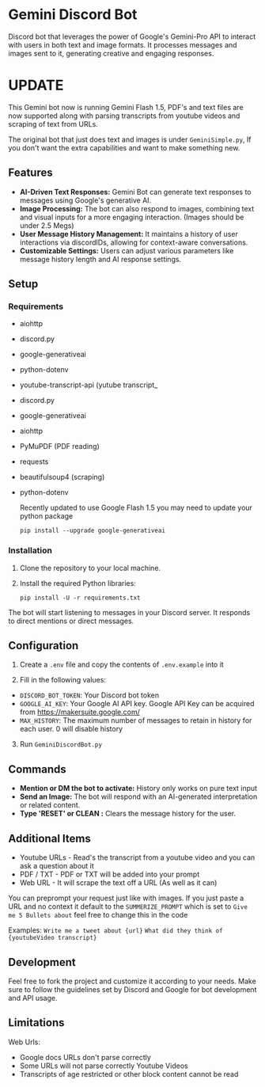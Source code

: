 # Gemini Discord Bot

 Discord bot that leverages the power of Google's Gemini-Pro API to interact with users in both text and image formats. It processes messages and images sent to it, generating creative and engaging responses. 

# UPDATE

This Gemini bot now is running Gemini Flash 1.5, PDF's and text files are now supported along with parsing transcripts from youtube videos and scraping of text from URLs.

The original bot that just does text and images is under `GeminiSimple.py`, If you don't want the extra capabilities and want to make something new.

## Features

- **AI-Driven Text Responses:** Gemini Bot can generate text responses to messages using Google's generative AI.
- **Image Processing:** The bot can also respond to images, combining text and visual inputs for a more engaging interaction. (Images should be under 2.5 Megs)
- **User Message History Management:** It maintains a history of user interactions via discordIDs, allowing for context-aware conversations.
- **Customizable Settings:** Users can adjust various parameters like message history length and AI response settings.

## Setup

### Requirements

- aiohttp
- discord.py
- google-generativeai
- python-dotenv
- youtube-transcript-api (yutube transcript_
- discord.py
- google-generativeai
- aiohttp
- PyMuPDF (PDF reading)
- requests
- beautifulsoup4 (scraping)
- python-dotenv

  Recently updated to use Google Flash 1.5 you may need to update your python package

  ```
  pip install --upgrade google-generativeai

  ```


### Installation

1. Clone the repository to your local machine.
2. Install the required Python libraries:

   ```
   pip install -U -r requirements.txt
   ```
The bot will start listening to messages in your Discord server. It responds to direct mentions or direct messages.

## Configuration

1. Create a `.env` file and copy the contents of `.env.example` into it

2. Fill in the following values:

- `DISCORD_BOT_TOKEN`: Your Discord bot token
- `GOOGLE_AI_KEY`: Your Google AI API key. Google API Key can be acquired from https://makersuite.google.com/
- `MAX_HISTORY`: The maximum number of messages to retain in history for each user. 0 will disable history

3. Run `GeminiDiscordBot.py`


## Commands

- **Mention or DM the bot to activate:** History only works on pure text input
- **Send an Image:** The bot will respond with an AI-generated interpretation or related content.
- **Type 'RESET' or CLEAN :** Clears the message history for the user.

## Additional Items 

- Youtube URLs - Read's the transcript from a youtube video and you can ask a question about it
- PDF / TXT - PDF or TXT will be added into your prompt
- Web URL - It will scrape the text off a URL (As well as it can)

You can preprompt your request just like with images. If you just paste a URL and no context it default to the `SUMMERIZE_PROMPT` which is set to `Give me 5 Bullets about` feel free to change this in the code

Examples:
`Write me a tweet about {url}`
`What did they think of {youtubeVideo transcript}`


## Development

Feel free to fork the project and customize it according to your needs. Make sure to follow the guidelines set by Discord and Google for bot development and API usage.

## Limitations

Web Urls: 
- Google docs URLs don't parse correctly
- Some URLs will not parse correctly 
Youtube Videos
- Transcripts of age restricted or other block content cannot be read

